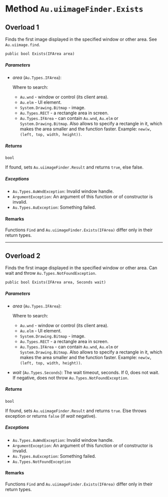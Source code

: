 # Method `Au.uiimageFinder.Exists`

## Overload 1

Finds the first image displayed in the specified window or other area. See `Au.uiimage.find`.

```
public bool Exists(IFArea area)
```

##### Parameters

- *area*  (`Au.Types.IFArea`):

    Where to search:

    - `Au.wnd` - window or control (its client area).
    - `Au.elm` - UI element.
    - `System.Drawing.Bitmap` - image.
    - `Au.Types.RECT` - a rectangle area in screen.
    - `Au.Types.IFArea` - can contain `Au.wnd`, `Au.elm` or `System.Drawing.Bitmap`. Also allows to specify a rectangle in it, which makes the area smaller and the function faster. Example: `new(w, (left, top, width, height))`.

##### Returns

`bool`

If found, sets `Au.uiimageFinder.Result` and returns `true`, else false.

##### Exceptions

- `Au.Types.AuWndException`:
    Invalid window handle.
- `ArgumentException`:
    An argument of this function or of constructor is invalid.
- `Au.Types.AuException`:
    Something failed.

#### Remarks

Functions `Find` and `Au.uiimageFinder.Exists(IFArea)` differ only in their return types.

* * *

## Overload 2

Finds the first image displayed in the specified window or other area. Can wait and throw `Au.Types.NotFoundException`.

```
public bool Exists(IFArea area, Seconds wait)
```

##### Parameters

- *area*  (`Au.Types.IFArea`):

    Where to search:

    - `Au.wnd` - window or control (its client area).
    - `Au.elm` - UI element.
    - `System.Drawing.Bitmap` - image.
    - `Au.Types.RECT` - a rectangle area in screen.
    - `Au.Types.IFArea` - can contain `Au.wnd`, `Au.elm` or `System.Drawing.Bitmap`. Also allows to specify a rectangle in it, which makes the area smaller and the function faster. Example: `new(w, (left, top, width, height))`.
- *wait*  (`Au.Types.Seconds`):
    The wait timeout, seconds. If 0, does not wait. If negative, does not throw `Au.Types.NotFoundException`.

##### Returns

`bool`

If found, sets `Au.uiimageFinder.Result` and returns `true`. Else throws exception or returns `false` (if *wait* negative).

##### Exceptions

- `Au.Types.AuWndException`:
    Invalid window handle.
- `ArgumentException`:
    An argument of this function or of constructor is invalid.
- `Au.Types.AuException`:
    Something failed.
- `Au.Types.NotFoundException`

#### Remarks

Functions `Find` and `Au.uiimageFinder.Exists(IFArea)` differ only in their return types.